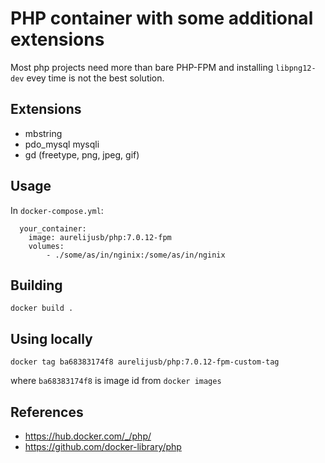 PHP container with some additional extensions
=============================================

Most php projects need more than bare PHP-FPM
and installing `libpng12-dev` evey time is not the best solution.
 
Extensions
----------

* mbstring
* pdo_mysql mysqli
* gd (freetype, png, jpeg, gif)

Usage
-----

In `docker-compose.yml`:

```
  your_container:
    image: aurelijusb/php:7.0.12-fpm
    volumes:
        - ./some/as/in/nginix:/some/as/in/nginix
```

Building
--------

```
docker build .
```

Using locally
-------------

```
docker tag ba68383174f8 aurelijusb/php:7.0.12-fpm-custom-tag
```

where `ba68383174f8` is image id from `docker images`

References
----------

 * https://hub.docker.com/_/php/
 * https://github.com/docker-library/php